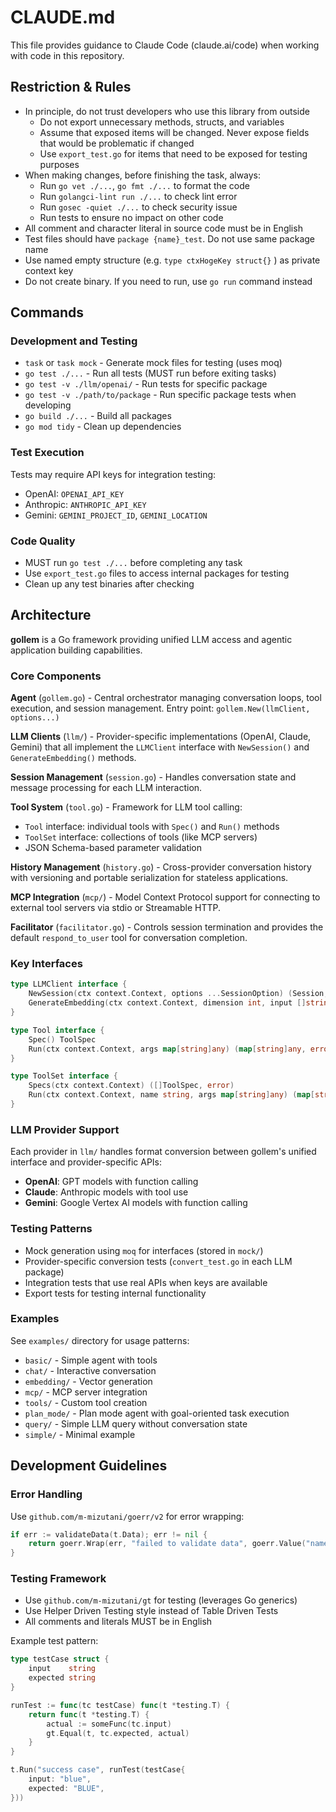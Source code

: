 # CLAUDE.md

This file provides guidance to Claude Code (claude.ai/code) when working with code in this repository.

## Restriction & Rules

- In principle, do not trust developers who use this library from outside
  - Do not export unnecessary methods, structs, and variables
  - Assume that exposed items will be changed. Never expose fields that would be problematic if changed
  - Use `export_test.go` for items that need to be exposed for testing purposes
- When making changes, before finishing the task, always:
  - Run `go vet ./...`, `go fmt ./...` to format the code
  - Run `golangci-lint run ./...` to check lint error
  - Run `gosec -quiet ./...` to check security issue
  - Run tests to ensure no impact on other code
- All comment and character literal in source code must be in English
- Test files should have `package {name}_test`. Do not use same package name
- Use named empty structure (e.g. `type ctxHogeKey struct{}` ) as private context key
- Do not create binary. If you need to run, use `go run` command instead

## Commands

### Development and Testing
- `task` or `task mock` - Generate mock files for testing (uses moq)
- `go test ./...` - Run all tests (MUST run before exiting tasks)
- `go test -v ./llm/openai/` - Run tests for specific package
- `go test -v ./path/to/package` - Run specific package tests when developing
- `go build ./...` - Build all packages
- `go mod tidy` - Clean up dependencies

### Test Execution
Tests may require API keys for integration testing:
- OpenAI: `OPENAI_API_KEY`
- Anthropic: `ANTHROPIC_API_KEY`
- Gemini: `GEMINI_PROJECT_ID`, `GEMINI_LOCATION`

### Code Quality
- MUST run `go test ./...` before completing any task
- Use `export_test.go` files to access internal packages for testing
- Clean up any test binaries after checking

## Architecture

**gollem** is a Go framework providing unified LLM access and agentic application building capabilities.

### Core Components

**Agent** (`gollem.go`) - Central orchestrator managing conversation loops, tool execution, and session management. Entry point: `gollem.New(llmClient, options...)`

**LLM Clients** (`llm/`) - Provider-specific implementations (OpenAI, Claude, Gemini) that all implement the `LLMClient` interface with `NewSession()` and `GenerateEmbedding()` methods.

**Session Management** (`session.go`) - Handles conversation state and message processing for each LLM interaction.

**Tool System** (`tool.go`) - Framework for LLM tool calling:
- `Tool` interface: individual tools with `Spec()` and `Run()` methods
- `ToolSet` interface: collections of tools (like MCP servers)
- JSON Schema-based parameter validation

**History Management** (`history.go`) - Cross-provider conversation history with versioning and portable serialization for stateless applications.

**MCP Integration** (`mcp/`) - Model Context Protocol support for connecting to external tool servers via stdio or Streamable HTTP.

**Facilitator** (`facilitator.go`) - Controls session termination and provides the default `respond_to_user` tool for conversation completion.

### Key Interfaces

```go
type LLMClient interface {
    NewSession(ctx context.Context, options ...SessionOption) (Session, error)
    GenerateEmbedding(ctx context.Context, dimension int, input []string) ([][]float64, error)
}

type Tool interface {
    Spec() ToolSpec
    Run(ctx context.Context, args map[string]any) (map[string]any, error)
}

type ToolSet interface {
    Specs(ctx context.Context) ([]ToolSpec, error)
    Run(ctx context.Context, name string, args map[string]any) (map[string]any, error)
}
```

### LLM Provider Support

Each provider in `llm/` handles format conversion between gollem's unified interface and provider-specific APIs:
- **OpenAI**: GPT models with function calling
- **Claude**: Anthropic models with tool use
- **Gemini**: Google Vertex AI models with function calling

### Testing Patterns

- Mock generation using `moq` for interfaces (stored in `mock/`)
- Provider-specific conversion tests (`convert_test.go` in each LLM package)
- Integration tests that use real APIs when keys are available
- Export tests for testing internal functionality

### Examples

See `examples/` directory for usage patterns:
- `basic/` - Simple agent with tools
- `chat/` - Interactive conversation
- `embedding/` - Vector generation
- `mcp/` - MCP server integration
- `tools/` - Custom tool creation
- `plan_mode/` - Plan mode agent with goal-oriented task execution
- `query/` - Simple LLM query without conversation state
- `simple/` - Minimal example

## Development Guidelines

### Error Handling
Use `github.com/m-mizutani/goerr/v2` for error wrapping:
```go
if err := validateData(t.Data); err != nil {
    return goerr.Wrap(err, "failed to validate data", goerr.Value("name", t.Name))
}
```

### Testing Framework
- Use `github.com/m-mizutani/gt` for testing (leverages Go generics)
- Use Helper Driven Testing style instead of Table Driven Tests
- All comments and literals MUST be in English

Example test pattern:
```go
type testCase struct {
    input    string
    expected string
}

runTest := func(tc testCase) func(t *testing.T) {
    return func(t *testing.T) {
        actual := someFunc(tc.input)
        gt.Equal(t, tc.expected, actual)
    }
}

t.Run("success case", runTest(testCase{
    input: "blue",
    expected: "BLUE",
}))
```